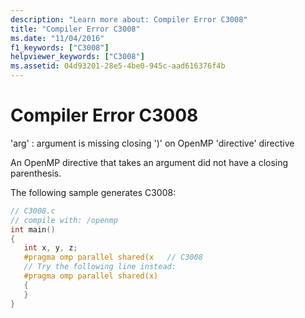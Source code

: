 ```yaml
---
description: "Learn more about: Compiler Error C3008"
title: "Compiler Error C3008"
ms.date: "11/04/2016"
f1_keywords: ["C3008"]
helpviewer_keywords: ["C3008"]
ms.assetid: 04d93201-28e5-4be0-945c-aad616376f4b
---
```

# Compiler Error C3008

'arg' : argument is missing closing ')' on OpenMP 'directive' directive

An OpenMP directive that takes an argument did not have a closing parenthesis.

The following sample generates C3008:

```c
// C3008.c
// compile with: /openmp
int main()
{
   int x, y, z;
   #pragma omp parallel shared(x   // C3008
   // Try the following line instead:
   #pragma omp parallel shared(x)
   {
   }
}
```
